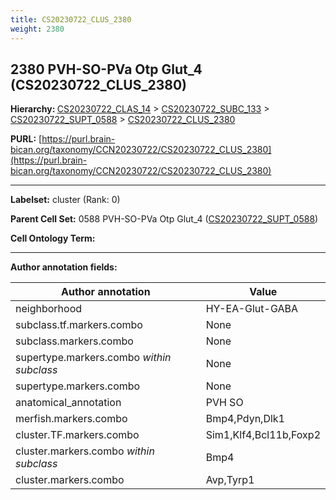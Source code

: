 ```yaml
---
title: CS20230722_CLUS_2380
weight: 2380
---
```

## 2380 PVH-SO-PVa Otp Glut_4 (CS20230722_CLUS_2380)
<b>Hierarchy: </b>
[CS20230722_CLAS_14](../CS20230722_CLAS_14) >
[CS20230722_SUBC_133](../CS20230722_SUBC_133) >
[CS20230722_SUPT_0588](../CS20230722_SUPT_0588) >
[CS20230722_CLUS_2380](../CS20230722_CLUS_2380)

**PURL:** [https://purl.brain-bican.org/taxonomy/CCN20230722/CS20230722_CLUS_2380](https://purl.brain-bican.org/taxonomy/CCN20230722/CS20230722_CLUS_2380)

---


**Labelset:** cluster (Rank: 0)

**Parent Cell Set:** 0588 PVH-SO-PVa Otp Glut_4 ([CS20230722_SUPT_0588](../CS20230722_SUPT_0588))



**Cell Ontology Term:** 

[MARKER GENES.]: #


---

[TRANSFERRED ANNOTATIONS.]: #


[AUTHOR ANNOTATION FIELDS.]: #


**Author annotation fields:**

| Author annotation | Value |
|-------------------|-------|
|neighborhood|HY-EA-Glut-GABA|
|subclass.tf.markers.combo|None|
|subclass.markers.combo|None|
|supertype.markers.combo _within subclass_|None|
|supertype.markers.combo|None|
|anatomical_annotation|PVH SO|
|merfish.markers.combo|Bmp4,Pdyn,Dlk1|
|cluster.TF.markers.combo|Sim1,Klf4,Bcl11b,Foxp2|
|cluster.markers.combo _within subclass_|Bmp4|
|cluster.markers.combo|Avp,Tyrp1|
